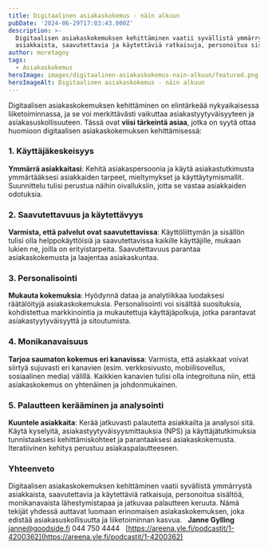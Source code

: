 ```yaml
---
title: Digitaalinen asiakaskokemus - näin alkuun
pubDate: '2024-06-29T17:03:43.000Z'
description: >-
  Digitaalisen asiakaskokemuksen kehittäminen vaatii syvällistä ymmärrystä
  asiakkaista, saavutettavia ja käytettäviä ratkaisuja, personoitua sisältöä..
author: moretagoy
tags:
  - Asiakaskokemus
heroImage: images/digitaalinen-asiakaskokemus-nain-alkuun/featured.png
heroImageAlt: Digitaalinen asiakaskokemus - näin alkuun
---
```


Digitaalisen asiakaskokemuksen kehittäminen on elintärkeää nykyaikaisessa liiketoiminnassa, ja se voi merkittävästi vaikuttaa asiakastyytyväisyyteen ja asiakasuskollisuuteen. Tässä ovat **viisi tärkeintä asiaa**, jotka on syytä ottaa huomioon digitaalisen asiakaskokemuksen kehittämisessä:

### 1\. **Käyttäjäkeskeisyys**

**Ymmärrä asiakkaitasi**: Kehitä asiakaspersoonia ja käytä asiakastutkimusta ymmärtääksesi asiakkaiden tarpeet, mieltymykset ja käyttäytymismallit. Suunnittelu tulisi perustua näihin oivalluksiin, jotta se vastaa asiakkaiden odotuksia.

### 2\. **Saavutettavuus ja käytettävyys**

**Varmista, että palvelut ovat saavutettavissa**: Käyttöliittymän ja sisällön tulisi olla helppokäyttöisiä ja saavutettavissa kaikille käyttäjille, mukaan lukien ne, joilla on erityistarpeita. Saavutettavuus parantaa asiakaskokemusta ja laajentaa asiakaskuntaa.

### 3\. **Personalisointi**

**Mukauta kokemuksia**: Hyödynnä dataa ja analytiikkaa luodaksesi räätälöityjä asiakaskokemuksia. Personalisointi voi sisältää suosituksia, kohdistettua markkinointia ja mukautettuja käyttäjäpolkuja, jotka parantavat asiakastyytyväisyyttä ja sitoutumista.

### 4\. **Monikanavaisuus**

**Tarjoa saumaton kokemus eri kanavissa**: Varmista, että asiakkaat voivat siirtyä sujuvasti eri kanavien (esim. verkkosivusto, mobiilisovellus, sosiaalinen media) välillä. Kaikkien kanavien tulisi olla integroituna niin, että asiakaskokemus on yhtenäinen ja johdonmukainen.

### 5\. **Palautteen kerääminen ja analysointi**

**Kuuntele asiakkaita**: Kerää jatkuvasti palautetta asiakkailta ja analysoi sitä. Käytä kyselyitä, asiakastyytyväisyysmittauksia (NPS) ja käyttäjätutkimuksia tunnistaaksesi kehittämiskohteet ja parantaaksesi asiakaskokemusta. Iteratiivinen kehitys perustuu asiakaspalautteeseen.

### Yhteenveto

Digitaalisen asiakaskokemuksen kehittäminen vaatii syvällistä ymmärrystä asiakkaista, saavutettavia ja käytettäviä ratkaisuja, personoitua sisältöä, monikanavaista lähestymistapaa ja jatkuvaa palautteen keruuta. Nämä tekijät yhdessä auttavat luomaan erinomaisen asiakaskokemuksen, joka edistää asiakasuskollisuutta ja liiketoiminnan kasvua.   **Janne Gylling** janne@goodside.fi 044 750 4444   [https://areena.yle.fi/podcastit/1-4200362](https://areena.yle.fi/podcastit/1-4200362)